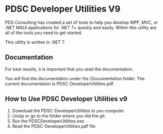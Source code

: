 # PDSC Developer Utilities V9
PDS Consulting has created a set of tools to help you develop WPF, MVC, or .NET MAUI applications for .NET 7+ quickly and easily. Within this utility are all of the tools you need to get started.

This utility is written in .NET 7.

## Documentation
For best results, it is important that you read the documentation.

You will find the documentation under the \Documentation folder. The current documentation is PDSC-DeveloperUtilities.pdf.

## How to Use PDSC Developer Utilities v9 
1. Download the PDSC-DeveloperUtilities to you computer.
2. Unzip or go to the folder where you did the git.
3. Run the PDSCDeveloperUtilities.exe.
4. Read the PDSC-DeveloperUtilities.pdf file
